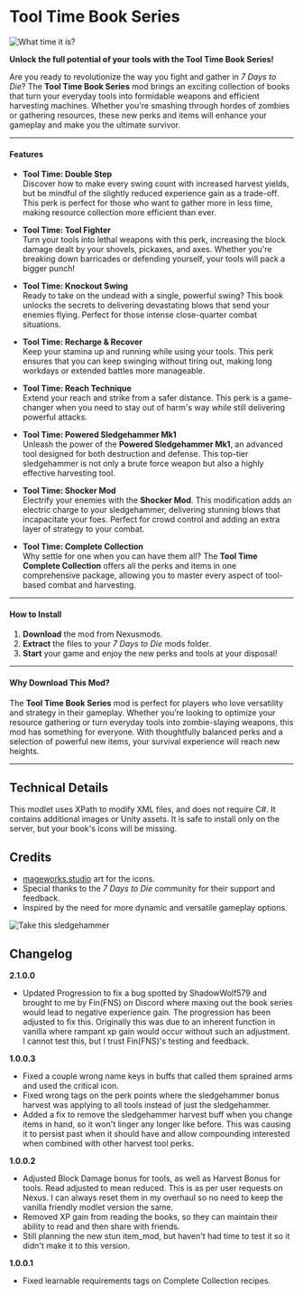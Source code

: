 # Tool Time Book Series

![What time it is?](https://media1.tenor.com/m/mYk1_I6Iw9sAAAAC/home-improvement-time.gif)

**Unlock the full potential of your tools with the Tool Time Book Series!** 

Are you ready to revolutionize the way you fight and gather in *7 Days to Die*? The **Tool Time Book Series** mod brings an exciting collection of books that turn your everyday tools into formidable weapons and efficient harvesting machines. Whether you're smashing through hordes of zombies or gathering resources, these new perks and items will enhance your gameplay and make you the ultimate survivor.

---

#### **Features**

- **Tool Time: Double Step**  
  Discover how to make every swing count with increased harvest yields, but be mindful of the slightly reduced experience gain as a trade-off. This perk is perfect for those who want to gather more in less time, making resource collection more efficient than ever.

- **Tool Time: Tool Fighter**  
  Turn your tools into lethal weapons with this perk, increasing the block damage dealt by your shovels, pickaxes, and axes. Whether you're breaking down barricades or defending yourself, your tools will pack a bigger punch!

- **Tool Time: Knockout Swing**  
  Ready to take on the undead with a single, powerful swing? This book unlocks the secrets to delivering devastating blows that send your enemies flying. Perfect for those intense close-quarter combat situations.

- **Tool Time: Recharge & Recover**  
  Keep your stamina up and running while using your tools. This perk ensures that you can keep swinging without tiring out, making long workdays or extended battles more manageable.

- **Tool Time: Reach Technique**  
  Extend your reach and strike from a safer distance. This perk is a game-changer when you need to stay out of harm's way while still delivering powerful attacks.

- **Tool Time: Powered Sledgehammer Mk1**  
  Unleash the power of the **Powered Sledgehammer Mk1**, an advanced tool designed for both destruction and defense. This top-tier sledgehammer is not only a brute force weapon but also a highly effective harvesting tool.

- **Tool Time: Shocker Mod**  
  Electrify your enemies with the **Shocker Mod**. This modification adds an electric charge to your sledgehammer, delivering stunning blows that incapacitate your foes. Perfect for crowd control and adding an extra layer of strategy to your combat.

- **Tool Time: Complete Collection**  
  Why settle for one when you can have them all? The **Tool Time Complete Collection** offers all the perks and items in one comprehensive package, allowing you to master every aspect of tool-based combat and harvesting.

---

#### **How to Install**

1. **Download** the mod from Nexusmods.
2. **Extract** the files to your *7 Days to Die* mods folder.
3. **Start** your game and enjoy the new perks and tools at your disposal!

---

#### **Why Download This Mod?**

The **Tool Time Book Series** mod is perfect for players who love versatility and strategy in their gameplay. Whether you’re looking to optimize your resource gathering or turn everyday tools into zombie-slaying weapons, this mod has something for everyone. With thoughtfully balanced perks and a selection of powerful new items, your survival experience will reach new heights.

---

## Technical Details

This modlet uses XPath to modify XML files, and does not require C#.
It contains additional images or Unity assets.
It is safe to install only on the server, but your book's icons will be missing.

## Credits
- [mageworks.studio](https://mageworks.studio) art for the icons.
- Special thanks to the *7 Days to Die* community for their support and feedback.
- Inspired by the need for more dynamic and versatile gameplay options.

![Take this sledgehammer](https://i.giphy.com/25JgMcsSndyuBkoaV2.webp)


## Changelog

**2.1.0.0**
- Updated Progression to fix a bug spotted by ShadowWolf579 and brought to me by Fin(FNS) on Discord where maxing out the book series would lead to negative experience gain. The progression has been adjusted to fix this. Originally this was due to an inherent function in vanilla where rampant xp gain would occur without such an adjustment. I cannot test this, but I trust Fin(FNS)'s testing and feedback.

**1.0.0.3**
- Fixed a couple wrong name keys in buffs that called them sprained arms and used the critical icon.
- Fixed wrong tags on the perk points where the sledgehammer bonus harvest was applying to all tools instead of just the sledgehammer.
- Added a fix to remove the sledgehammer harvest buff when you change items in hand, so it won't linger any longer like before. This was causing it to persist past when it should have and allow compounding interested when combined with other harvest tool perks.

**1.0.0.2**
- Adjusted Block Damage bonus for tools, as well as Harvest Bonus for tools. Read adjusted to mean reduced. This is as per user requests on Nexus. I can always reset them in my overhaul so no need to keep the vanilla friendly modlet version the same.
- Removed XP gain from reading the books, so they can maintain their ability to read and then share with friends.
- Still planning the new stun item_mod, but haven't had time to test it so it didn't make it to this version.

**1.0.0.1**
- Fixed learnable requirements tags on Complete Collection recipes.